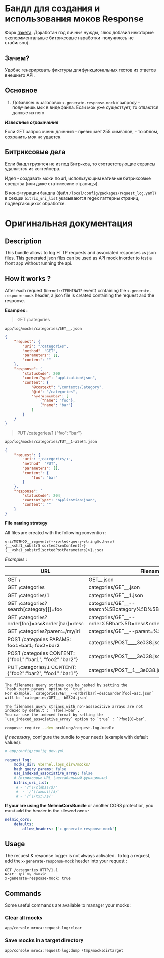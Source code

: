 # Бандл для создания и использования моков Response

Форк [пакета](https://github.com/mRoca/MrocaRequestLogBundle). Доработан под личные нужды, плюс добавил некоторые экспериментальные
битриксовые наработки (получилось не стабильно).

## Зачем?

Удобно генерировать фикстуры для функциональных тестов из ответов внешнего API. 

## Основное
 
1) Добавляешь заголовок `x-generate-response-mock` к запросу - получаешь мок в виде файла. Если мок уже существует,
то отдаются данные из него

***Известные ограничения***

Если GET запрос очень длинный - превышает 255 символов, - то облом, сохранить мок не удается.

## Битриксовые дела

Если бандл грузится не из под Битрикса, то соответствующие сервисы удаляются из контейнера.

Идея - создавать моки по url, использующим нативные битриксовые средства (или даже статические страницы).

В конфигурации бандла (файл `/local/config/packages/request_log.yaml`) в секции `bitrix_uri_list` указываются
regex паттерны страниц, подвергающихся обработке.

# Оригинальная документация

## Description

This bundle allows to log HTTP requests and associated responses as json files.
This generated json files can be used as API mock in order to test a front app without running the api.

## How it works ?

After each request (`Kernel::TERMINATE` event) containing the `x-generate-response-mock` header, a json file is created
containing the request and the response.

**Examples :**

> GET /categories

`app/log/mocks/categories/GET__.json`

```json
{
    "request": {
        "uri": "/categories",
        "method": "GET",
        "parameters": [],
        "content": ""
    },
    "response": {
        "statusCode": 200,
        "contentType": "application/json",
        "content": {
            "@context": "/contexts/Category",
            "@id": "/categories",
            "hydra:member": [
                {"name": "foo"},
                {"name": "bar"}
            ]
        }
    }
}
```

> PUT /categories/1 {"foo": "bar"}

`app/log/mocks/categories/PUT__1-a5e74.json`
```json
{
    "request": {
        "uri": "/categories/1",
        "method": "PUT",
        "parameters": [],
        "content": {
            "foo": "bar"
        }
    },
    "response": {
        "statusCode": 204,
        "contentType": "application/json",
        "content": ""
    }
}
```

**File naming strategy**

All files are created with the following convention :

`uri/METHOD__segments{--sorted-query=string&others}{__<sha1_substr5(sortedJsonContent)>}{__<sha1_substr5(sortedPostParameters)>}.json`

*Examples* :

URL                                                         | Filename
----------------------------------------------------------- | ----------------------------------------------------
GET /                                                       | GET__.json
GET /categories                                             | categories/GET__.json
GET /categories/1                                           | categories/GET__1.json
GET /categories?search[category][]=foo                      | categories/GET__--search%5Bcategory%5D%5B%5D=foo.json
GET /categories?order[foo]=asc&order[bar]=desc              | categories/GET__--order%5Bbar%5D=desc&order%5Bfoo%5D=asc.json
GET /categories?parent=/my/iri                              | categories/GET__--parent=%2Fmy%2Firi.json
POST /categories PARAMS: foo1=bar1; foo2=bar2               | categories/POST____3e038.json
POST /categories CONTENT: {"foo1":"bar1", "foo2":"bar2"}    | categories/POST____3e038.json
PUT /categories/1 CONTENT: {"foo2":"bar2", "foo1":"bar1"}   | categories/POST__1__3e038.json

    The filenames query strings can be hashed by setting the `hash_query_params` option to `true`.
    For example, `categories/GET__--order[bar]=desc&order[foo]=asc.json` will be `categories/GET__--b0324.json`

    The filenames query strings with non-asssocitive arrays are not indexed by default : `?foo[]=bar`.
    You can use the indexed format by setting the `use_indexed_associative_array` option to `true` : `?foo[0]=bar`.

```bash
composer require --dev proklung/request-log-bundle
```

*If necessary*, configure the bundle to your needs (example with default values):

```yaml
# app/config/config_dev.yml

request_log:
    mocks_dir: %kernel.logs_dir%/mocks/
    hash_query_params: false
    use_indexed_associative_array: false
    # Битриксовые URL (нестабильный функционал)
    bitrix_uri_list:
     # - '/^\/clubs\/$/'
     #  - '/^\/about\/$/'
     # - '/^\/xxx\/$/'
```

**If your are using the NelmioCorsBundle** or another CORS protection, you must add the header in the allowed ones :

```yaml
nelmio_cors:
    defaults:
        allow_headers: ['x-generate-response-mock']
```

## Usage

The request & response logger is not always activated. To log a request, add the `x-generate-response-mock` header into your request :

```
GET /categories HTTP/1.1
Host: api.my.domain
x-generate-response-mock: true
```

## Commands

Some useful commands are available to manager your mocks :

### Clear all mocks

```bash
app/console mroca:request-log:clear 
```

### Save mocks in a target directory

```bash
app/console mroca:request-log:dump /tmp/mocksdirtarget
```
